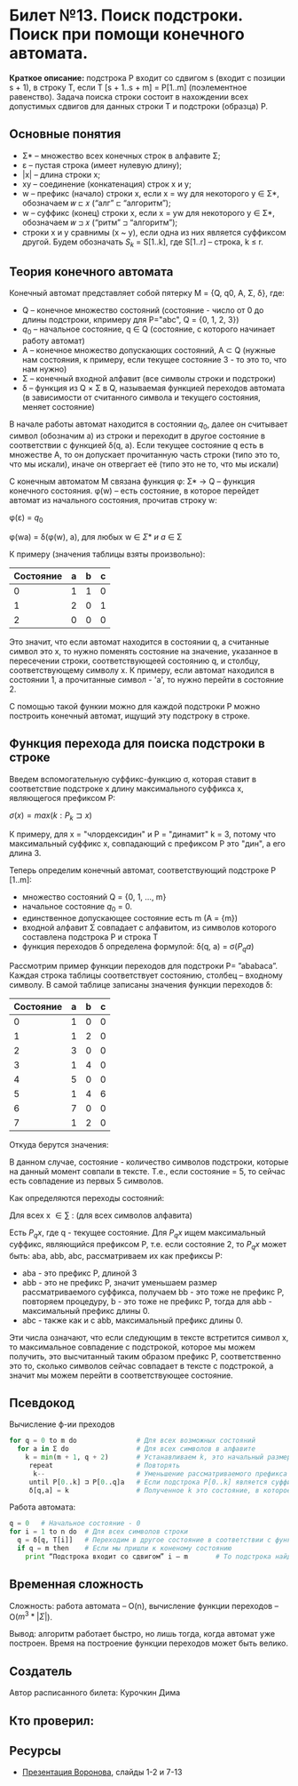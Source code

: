 # Билет №13. Поиск подстроки. Поиск при помощи конечного автомата.

**Краткое описание:**  подстрока P входит со сдвигом s (входит с позиции s + 1), в строку T, если T [s + 1..s + m] = P[1..m] (поэлементное равенство). Задача поиска строки состоит в нахождении всех допустимых сдвигов для данных строки T и подстроки (образца) P.

## Основные понятия
 - Σ* – множество всех конечных строк в алфавите Σ;
 - ε – пустая строка (имеет нулевую длину);
 - |x| – длина строки x;
 - xy – соединение (конкатенация) строк x и y;
 - w – префикс (начало) строки x, если x = wy для некоторого y $\in$ Σ*, обозначаем  𝑤 ⊏ 𝑥 (“алг” ⊏ “алгоритм”);
 - w – суффикс (конец) строки x, если x = yw для некоторого y $\in$ Σ*, обозначаем 𝑤 ⊐ 𝑥 (“ритм” ⊐ “алгоритм”);
 - строки x и y сравнимы (x ~ y), если одна из них является суффиксом другой. Будем обозначать $S_{k}$ = S[1..k], где S[1..r] – строка, k ≤ r.

## Теория конечного автомата

Конечный автомат представляет собой пятерку M = {Q, q0, A, Σ, δ}, где:
 - Q – конечное множество состояний (состояние - число от 0 до длины подстроки, кпримеру для P="abc", Q = {0, 1, 2, 3})
 - $q_{0}$ – начальное состояние, q $\in$ Q (состояние, с которого начинает работу автомат)
 - A – конечное множество допускающих состояний, A ⊂ Q (нужные нам состояния, к примеру, если текущее состояние 3 - то это то, что нам нужно)
 - Σ – конечный входной алфавит (все символы строки и подстроки)
 - δ – функция из Q × Σ в Q, называемая функцией переходов автомата (в зависимости от считанного символа и текущего состояния, меняет состояние)

В начале работы автомат находится в состоянии $q_{0}$, далее он считывает символ (обозначим a) из строки и переходит в другое состояние в соответствии с функцией δ(q, a). Если текущее состояние q есть в множестве A, то он допускает прочитанную часть строки (типо это то, что мы искали), иначе он отвергает её (типо это не то, что мы искали)

С конечным автоматом M связана функция φ: Σ* → Q – функция конечного состояния. φ(w) – есть состояние, в которое перейдет автомат из начального состояния, прочитав строку w:

φ(ε) = $q_{0}$

φ(wa) = δ(φ(w), a), для любых w $\in\ Σ*\ и\ a\ \in$ Σ

К примеру (значения таблицы взяты произвольно): 

| Состояние | a | b | c |
| --------- | - | - | - |
| 0         | 1 | 1 | 0 |
| 1         | 2 | 0 | 1 |
| 2         | 0 | 0 | 0 |

Это значит, что если автомат находится в состоянии q, а считанные символ это x, то нужно поменять состояние на значение, указанное в пересечении строки, соответствующеей состоянию q, и столбцу, соответствующему символу x. К примеру, если автомат находился в состоянии 1, а прочитанные символ - 'a', то нужно перейти в состояние 2.

С помощью такой функии можно для каждой подстроки P можно построить конечный автомат, ищущий эту подстроку в строке.

## Функция перехода для поиска подстроки в строке

Введем вспомогательную суффикс-функцию σ, которая ставит в соответствие подстроке x длину максимального суффикса x, являющегося префиксом P:

$σ(x) = max(k: P_{k}⊐ x)$

К примеру, для x = "члордексидин" и P = "динамит" k = 3, потому что максимальный суффикс x, совпадающий с префиксом P это "дин", а его длина 3.

Теперь определим конечный автомат, соответствующий подстроке P [1..m]:
 - множество состояний Q = {0, 1, …, m}
 - начальное состояние $q_{0}$ = 0.
 - единственное допускающее состояние есть m (A = {m})
 - входной алфавит Σ совпадает с алфавитом, из символов которого составлена подстрока P и строка T
 - функция переходов δ определена формулой: δ(q, a) = σ($P_{q}a$)

Рассмотрим пример функции переходов для подстроки P= ”ababaca”. Каждая строка таблицы соответствует состоянию, столбец – входному символу. В самой таблице записаны значения функции переходов δ:
  
| Состояние | a | b | c |
| --------- | - | - | - |
| 0         | 1 | 0 | 0 |
| 1         | 1 | 2 | 0 |
| 2         | 3 | 0 | 0 |
| 3         | 1 | 4 | 0 |
| 4         | 5 | 0 | 0 |
| 5         | 1 | 4 | 6 |
| 6         | 7 | 0 | 0 |
| 7         | 1 | 2 | 0 |

Откуда берутся значения: 

В данном случае, состояние - количество символов подстроки, которые на данный момент совпали в тексте. Т.е., если состояние = 5, то сейчас есть совпадение из первых 5 символов.

Как определяются переходы состояний:

Для всех x $\in \sum$ :       (для всех символов алфавита)
  
  Есть $P_{q}x$, где q - текущее состояние. Для $P_{q}x$ ищем максимальный суффикс, являющийся префиксом P, т.е. если состояние 2, то $P_{q}x$ может быть: aba, abb, abc, рассматриваем их как префиксы P: 
  - aba - это префикс P, длиной 3
  - abb - это не префикс P, значит уменьшаем размер рассматриваемого суффикса, получаем bb - это тоже не префикс P, повторяем процедуру, b - это тоже не префикс P, тогда для abb - максимальный префикс длины 0.
  - abc - также как и с abb, максимальный префикс длины 0.

Эти числа означают, что если следующим в тексте встретится символ x, то максимальное совпадение с подстрокой, которое мы можем получить, это высчитанный таким образом префикс P, соответственно это то, сколько символов сейчас совпадает в тексте с подстрокой, а значит мы можем перейти в соответствующее состояние.

## Псевдокод

Вычисление ф-ии преходов
  ```python
  for q = 0 to m do               # Для всех возможных состояний
    for a in Σ do                 # Для всех символов в алфавите 
      k = min(m + 1, q + 2)       # Устанавливаем k, это начальный размер рассматриваемого префикса P, min нужен, чтобы не перепрыгнуть за границы P
       repeat                     # Повторять
        k--                       # Уменьшение рассматриваемого префикса
       until P[0..k] ⊐ P[0..q]a   # Если подстрока P[0..k] является суффиксом подстроки P[0..q]a (в моих объянениях всё наоборот)
       δ[q,a] = k                 # Полученное k это состояние, в которое надо перейти из состояния q при символе a
  ```
  
  Работа автомата:
  ```python
  q = 0   # Начальное состояние - 0
  for i = 1 to n do  # Для всех символов строки
    q = δ[q, T[i]]   # Переходим в другое состояние в соответствии с функцией переходов (та, что выше)
    if q = m then    # Если мы пришли к коненому состоянию
      print “Подстрока входит со сдвигом” i – m       # То подстрока найдена в строке
  ```

## Временная сложность

Сложность: работа автомата – O(n), вычисление функции переходов – O($m^3 * |Σ|$). 

Вывод: алгоритм работает быстро, но лишь тогда, когда автомат уже построен. Время на построение функции переходов может быть велико.

## Создатель

Автор расписанного билета: Курочкин Дима

Кто проверил: 
- 

## Ресурсы

 - [Презентация Воронова](https://moodle2.petrsu.ru/mod/resource/view.php?id=77692), слайды 1-2 и 7-13
